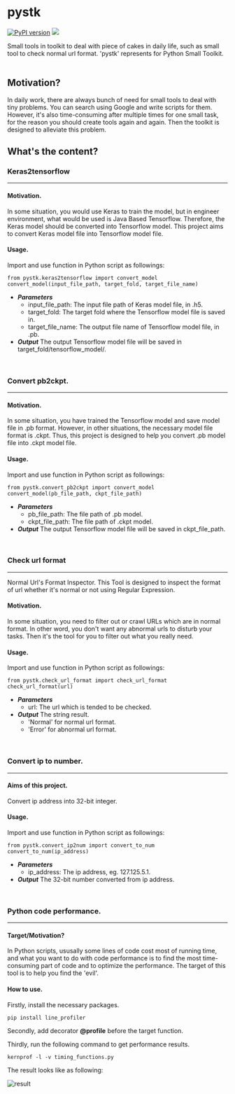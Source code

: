 # pystk
[![PyPI version](https://badge.fury.io/py/pystk.svg)](https://badge.fury.io/py/pystk)
![](https://img.shields.io/badge/license-Apache2.0-000000.svg)

Small tools in toolkit to deal with piece of cakes in daily life, such as small tool to check normal url format.
'pystk' represents for Python Small Toolkit.
<br>
<br>

## Motivation?
In daily work, there are always bunch of need for small tools to deal with tiny problems. You can search using Google and write scripts for them. However, it's also time-consuming after multiple times for one small task, for the reason you should create tools again and again. Then the toolkit is designed to alleviate this problem.

## What's the content?
### Keras2tensorflow
***
#### Motivation.
In some situation, you would use Keras to train the model, but in engineer environment, what would be used is Java Based Tensorflow. Therefore, the Keras model should be converted into Tensorflow model. This project aims to convert Keras model file into Tensorflow model file.
#### Usage.
Import and use function in Python script as followings:

	from pystk.keras2tensorflow import convert_model
	convert_model(input_file_path, target_fold, target_file_name)

- ***Parameters***
	- input_file_path: The input file path of Keras model file, in .h5.
	- target_fold: The target fold where the Tensorflow model file is saved in.
	- target_file_name: The output file name of Tensorflow model file, in .pb.
- ***Output***
The output Tensorflow model file will be saved in target_fold/tensorflow_model/.
<br>

### Convert pb2ckpt.
***
#### Motivation.
In some situation, you have trained the Tensorflow model and save model file in .pb format. However, in other situations, the necessary model file format is .ckpt. Thus, this project is designed to help you convert .pb model file into .ckpt model file.

#### Usage.
Import and use function in Python script as followings:

	from pystk.convert_pb2ckpt import convert_model
	convert_model(pb_file_path, ckpt_file_path)

- ***Parameters***
	- pb_file_path: The file path of .pb model.
	- ckpt_file_path: The file path of .ckpt model.
- ***Output***
The output Tensorflow model file will be saved in ckpt_file_path.
<br>


### Check url format
***
Normal Url's Format Inspector. This Tool is designed to inspect the format of url whether it's normal or not using Regular Expression.

#### Motivation.
In some situation, you need to filter out or crawl URLs which are in normal format. In other word, you don't want any abnormal urls to disturb your tasks. Then it's the tool for you to filter out what you really need.

#### Usage.
Import and use function in Python script as followings:

	from pystk.check_url_format import check_url_format
	check_url_format(url)

- ***Parameters***
	- url: The url which is tended to be checked.
- ***Output***
The string result.
	- 'Normal' for normal url format.
	- 'Error' for abnormal url format.
<br>


### Convert ip to number.
***
#### Aims of this project.
Convert ip address into 32-bit integer.
#### Usage.
Import and use function in Python script as followings:

	from pystk.convert_ip2num import convert_to_num
	convert_to_num(ip_address)

- ***Parameters***
	- ip_address: The ip address, eg. 127.125.5.1.
- ***Output***
The 32-bit number converted from ip address.
<br>


### Python code performance.
***
#### Target/Motivation?
In Python scripts, ususally some lines of code cost most of running time, and what you want to do with code performance is to find the most time-consuming part of code and to optimize the performance.
The target of this tool is to help you find the 'evil'.
#### How to use.
Firstly, install the necessary packages.

	pip install line_profiler

Secondly, add decorator **@profile** before the target function.

Thirdly, run the following command to get performance results.

	kernprof -l -v timing_functions.py

The result looks like as following:

![result](https://github.com/AxsPlayer/Tool_toolkit/tree/master/Tool_Python-code-performance/images/kernprof_line_profiler.png)






